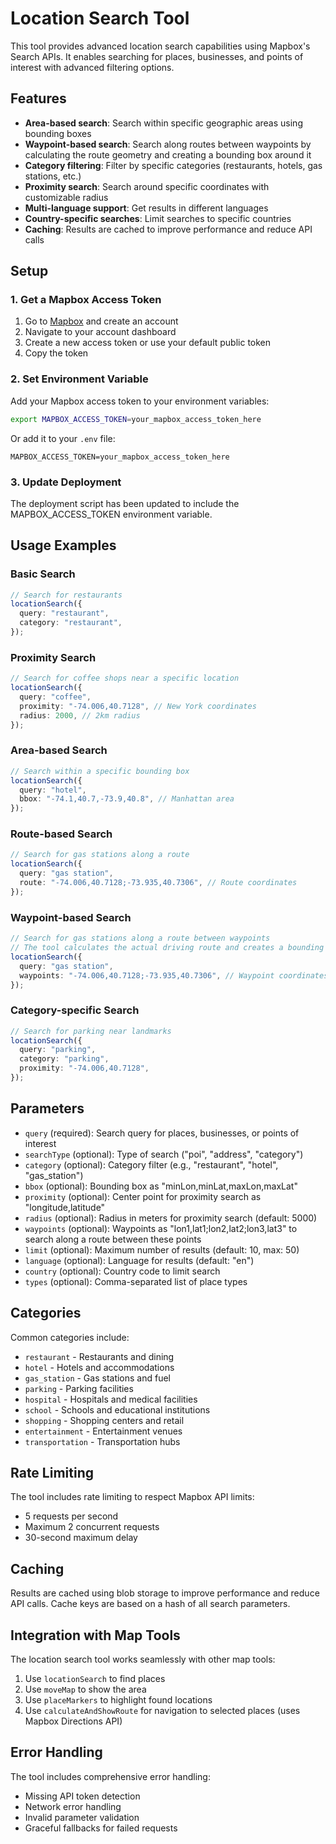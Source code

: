 # Location Search Tool

This tool provides advanced location search capabilities using Mapbox's Search APIs. It enables searching for places, businesses, and points of interest with advanced filtering options.

## Features

- **Area-based search**: Search within specific geographic areas using bounding boxes
- **Waypoint-based search**: Search along routes between waypoints by calculating the route geometry and creating a bounding box around it
- **Category filtering**: Filter by specific categories (restaurants, hotels, gas stations, etc.)
- **Proximity search**: Search around specific coordinates with customizable radius
- **Multi-language support**: Get results in different languages
- **Country-specific searches**: Limit searches to specific countries
- **Caching**: Results are cached to improve performance and reduce API calls

## Setup

### 1. Get a Mapbox Access Token

1. Go to [Mapbox](https://www.mapbox.com/) and create an account
2. Navigate to your account dashboard
3. Create a new access token or use your default public token
4. Copy the token

### 2. Set Environment Variable

Add your Mapbox access token to your environment variables:

```bash
export MAPBOX_ACCESS_TOKEN=your_mapbox_access_token_here
```

Or add it to your `.env` file:

```
MAPBOX_ACCESS_TOKEN=your_mapbox_access_token_here
```

### 3. Update Deployment

The deployment script has been updated to include the MAPBOX_ACCESS_TOKEN environment variable.

## Usage Examples

### Basic Search

```typescript
// Search for restaurants
locationSearch({
  query: "restaurant",
  category: "restaurant",
});
```

### Proximity Search

```typescript
// Search for coffee shops near a specific location
locationSearch({
  query: "coffee",
  proximity: "-74.006,40.7128", // New York coordinates
  radius: 2000, // 2km radius
});
```

### Area-based Search

```typescript
// Search within a specific bounding box
locationSearch({
  query: "hotel",
  bbox: "-74.1,40.7,-73.9,40.8", // Manhattan area
});
```

### Route-based Search

```typescript
// Search for gas stations along a route
locationSearch({
  query: "gas station",
  route: "-74.006,40.7128;-73.935,40.7306", // Route coordinates
});
```

### Waypoint-based Search

```typescript
// Search for gas stations along a route between waypoints
// The tool calculates the actual driving route and creates a bounding box around it
locationSearch({
  query: "gas station",
  waypoints: "-74.006,40.7128;-73.935,40.7306", // Waypoint coordinates
});
```

### Category-specific Search

```typescript
// Search for parking near landmarks
locationSearch({
  query: "parking",
  category: "parking",
  proximity: "-74.006,40.7128",
});
```

## Parameters

- `query` (required): Search query for places, businesses, or points of interest
- `searchType` (optional): Type of search ("poi", "address", "category")
- `category` (optional): Category filter (e.g., "restaurant", "hotel", "gas_station")
- `bbox` (optional): Bounding box as "minLon,minLat,maxLon,maxLat"
- `proximity` (optional): Center point for proximity search as "longitude,latitude"
- `radius` (optional): Radius in meters for proximity search (default: 5000)
- `waypoints` (optional): Waypoints as "lon1,lat1;lon2,lat2;lon3,lat3" to search along a route between these points
- `limit` (optional): Maximum number of results (default: 10, max: 50)
- `language` (optional): Language for results (default: "en")
- `country` (optional): Country code to limit search
- `types` (optional): Comma-separated list of place types

## Categories

Common categories include:

- `restaurant` - Restaurants and dining
- `hotel` - Hotels and accommodations
- `gas_station` - Gas stations and fuel
- `parking` - Parking facilities
- `hospital` - Hospitals and medical facilities
- `school` - Schools and educational institutions
- `shopping` - Shopping centers and retail
- `entertainment` - Entertainment venues
- `transportation` - Transportation hubs

## Rate Limiting

The tool includes rate limiting to respect Mapbox API limits:

- 5 requests per second
- Maximum 2 concurrent requests
- 30-second maximum delay

## Caching

Results are cached using blob storage to improve performance and reduce API calls. Cache keys are based on a hash of all search parameters.

## Integration with Map Tools

The location search tool works seamlessly with other map tools:

1. Use `locationSearch` to find places
2. Use `moveMap` to show the area
3. Use `placeMarkers` to highlight found locations
4. Use `calculateAndShowRoute` for navigation to selected places (uses Mapbox Directions API)

## Error Handling

The tool includes comprehensive error handling:

- Missing API token detection
- Network error handling
- Invalid parameter validation
- Graceful fallbacks for failed requests
